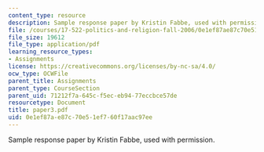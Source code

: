 ```yaml
---
content_type: resource
description: Sample response paper by Kristin Fabbe, used with permission.
file: /courses/17-522-politics-and-religion-fall-2006/0e1ef87ae87c70e51ef760f17aac97ee_paper3.pdf
file_size: 19612
file_type: application/pdf
learning_resource_types:
- Assignments
license: https://creativecommons.org/licenses/by-nc-sa/4.0/
ocw_type: OCWFile
parent_title: Assignments
parent_type: CourseSection
parent_uid: 71212f7a-645c-f5ec-eb94-77eccbce57de
resourcetype: Document
title: paper3.pdf
uid: 0e1ef87a-e87c-70e5-1ef7-60f17aac97ee
---
```

Sample response paper by Kristin Fabbe, used with permission.